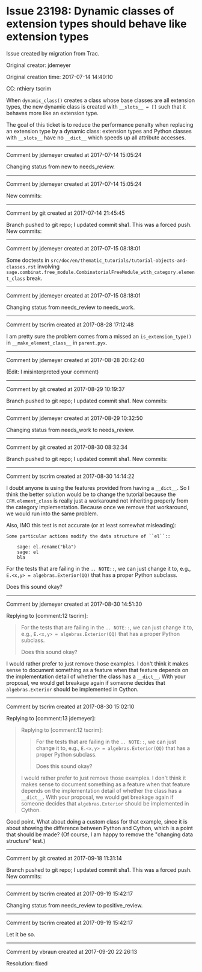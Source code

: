 # Issue 23198: Dynamic classes of extension types should behave like extension types

Issue created by migration from Trac.

Original creator: jdemeyer

Original creation time: 2017-07-14 14:40:10

CC:  nthiery tscrim

When `dynamic_class()` creates a class whose base classes are all extension types, the new dynamic class is created with `__slots__ = []` such that it behaves more like an extension type.

The goal of this ticket is to reduce the performance penalty when replacing an extension type by a dynamic class: extension types and Python classes with `__slots__` have no `__dict__` which speeds up all attribute accesses.


---

Comment by jdemeyer created at 2017-07-14 15:05:24

Changing status from new to needs_review.


---

Comment by jdemeyer created at 2017-07-14 15:05:24

New commits:


---

Comment by git created at 2017-07-14 21:45:45

Branch pushed to git repo; I updated commit sha1. This was a forced push. New commits:


---

Comment by jdemeyer created at 2017-07-15 08:18:01

Some doctests in `src/doc/en/thematic_tutorials/tutorial-objects-and-classes.rst` involving `sage.combinat.free_module.CombinatorialFreeModule_with_category.element_class` break.


---

Comment by jdemeyer created at 2017-07-15 08:18:01

Changing status from needs_review to needs_work.


---

Comment by tscrim created at 2017-08-28 17:12:48

I am pretty sure the problem comes from a missed an `is_extension_type()` in `__make_element_class__` in `parent.pyx`.


---

Comment by jdemeyer created at 2017-08-28 20:42:40

(Edit: I misinterpreted your comment)


---

Comment by git created at 2017-08-29 10:19:37

Branch pushed to git repo; I updated commit sha1. New commits:


---

Comment by jdemeyer created at 2017-08-29 10:32:50

Changing status from needs_work to needs_review.


---

Comment by git created at 2017-08-30 08:32:34

Branch pushed to git repo; I updated commit sha1. New commits:


---

Comment by tscrim created at 2017-08-30 14:14:22

I doubt anyone is using the features provided from having a `__dict__`. So I think the better solution would be to change the tutorial because the `CFM.element_class` is really just a workaround not inheriting properly from the category implementation. Because once we remove that workaround, we would run into the same problem.

Also, IMO this test is not accurate (or at least somewhat misleading):

```
Some particular actions modify the data structure of ``el``::

    sage: el.rename("bla")
    sage: el
    bla
```

For the tests that are failing in the `.. NOTE::`, we can just change it to, e.g., `E.<x,y> = algebras.Exterior(QQ)` that has a proper Python subclass.

Does this sound okay?


---

Comment by jdemeyer created at 2017-08-30 14:51:30

Replying to [comment:12 tscrim]:
> For the tests that are failing in the `.. NOTE::`, we can just change it to, e.g., `E.<x,y> = algebras.Exterior(QQ)` that has a proper Python subclass.
> 
> Does this sound okay?

I would rather prefer to just remove those examples. I don't think it makes sense to document something as a feature when that feature depends on the implementation detail of whether the class has a `__dict__`. With your proposal, we would get breakage again if someone decides that `algebras.Exterior` should be implemented in Cython.


---

Comment by tscrim created at 2017-08-30 15:02:10

Replying to [comment:13 jdemeyer]:
> Replying to [comment:12 tscrim]:
> > For the tests that are failing in the `.. NOTE::`, we can just change it to, e.g., `E.<x,y> = algebras.Exterior(QQ)` that has a proper Python subclass.
> > 
> > Does this sound okay?
> 
> I would rather prefer to just remove those examples. I don't think it makes sense to document something as a feature when that feature depends on the implementation detail of whether the class has a `__dict__`. With your proposal, we would get breakage again if someone decides that `algebras.Exterior` should be implemented in Cython.

Good point. What about doing a custom class for that example, since it is about showing the difference between Python and Cython, which is a point that should be made? (Of course, I am happy to remove the "changing data structure" test.)


---

Comment by git created at 2017-09-18 11:31:14

Branch pushed to git repo; I updated commit sha1. This was a forced push. New commits:


---

Comment by tscrim created at 2017-09-19 15:42:17

Changing status from needs_review to positive_review.


---

Comment by tscrim created at 2017-09-19 15:42:17

Let it be so.


---

Comment by vbraun created at 2017-09-20 22:26:13

Resolution: fixed
